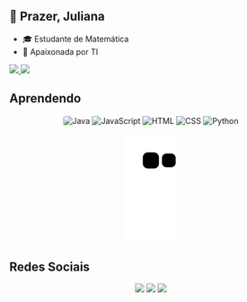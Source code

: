 ## 🙋 Prazer, Juliana 
- 🎓 Estudante de Matemática 
- 💜 Apaixonada por TI

<div align="center" style="display: flex; flex-direction:row;">
  <a href="https://github.com/adamsjuliana">
  <img height="180em" src="https://github-readme-stats.vercel.app/api?username=adamsjuliana&show_icons=true&theme=cobalt&include_all_commits=true&count_private=true"/>
  <img height="180em" src="https://github-readme-stats.vercel.app/api/top-langs/?username=adamsjuliana&layout=compact&langs_count=7&theme=cobalt"/></a>
</div>

  ## Aprendendo
  
<div align="center">
  <img align="center" style="border-radius:4px" alt="Java" src="https://img.shields.io/badge/Java-ED8B00?style=for-the-badge&logo=java&logoColor=white">
  <img align="center" alt="JavaScript" src="https://img.shields.io/badge/JavaScript-323330?style=for-the-badge&logo=javascript&logoColor=F7DF1E">
  <img align="center" alt="HTML" src="https://img.shields.io/badge/HTML5-E34F26?style=for-the-badge&logo=html5&logoColor=white">
  <img align="center" alt="CSS" src="https://img.shields.io/badge/CSS-239120?&style=for-the-badge&logo=css3&logoColor=white">
  <img align="center" alt="Python" src="https://img.shields.io/badge/Python-3776AB?style=for-the-badge&logo=python&logoColor=white">

  ![Snake animation](https://github.com/rafaballerini/rafaballerini/blob/output/github-contribution-grid-snake.svg) 
</div>

 ## Redes Sociais
<div align="center"> 
  <a href="https://instagram.com/adamsjuliana" target="_blank"><img src="https://img.shields.io/badge/-Instagram-%23E4405F?style=for-the-badge&logo=instagram&logoColor=white" target="_blank"></a>
  <a href = "mailto:julianapadams@gmail.com"><img src="https://img.shields.io/badge/-Gmail-%23333?style=for-the-badge&logo=gmail&logoColor=white" target="_blank"></a>
  <a href="" target="_blank"><img src="https://img.shields.io/badge/-LinkedIn-%230077B5?style=for-the-badge&logo=linkedin&logoColor=white" target="_blank"></a> 
</div>

